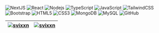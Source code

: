 ![NextJS](https://img.shields.io/badge/NextJS-20232A?style=for-the-badge&logo=nextjs&logoColor=61DAFB)
![React](https://img.shields.io/badge/React-20232A?style=for-the-badge&logo=react&logoColor=61DAFB)
![Nodejs](https://img.shields.io/badge/Node.js-43853D?style=for-the-badge&logo=node.js&logoColor=white)
![TypeScript](https://img.shields.io/badge/TypeScript-007ACC?style=for-the-badge&logo=typescript&logoColor=white)
![JavaScript](https://img.shields.io/badge/JavaScript-323330?style=for-the-badge&logo=javascript&logoColor=F7DF1E)
![TailwindCSS](https://img.shields.io/badge/Tailwind_CSS-38B2AC?style=for-the-badge&logo=tailwind-css&logoColor=white)
![Bootstrap](https://img.shields.io/badge/Bootstrap-563D7C?style=for-the-badge&logo=bootstrap&logoColor=white)
![HTML5](https://img.shields.io/badge/HTML5-E34F26?style=for-the-badge&logo=html5&logoColor=white)
![CSS3](https://img.shields.io/badge/CSS3-1572B6?style=for-the-badge&logo=css3&logoColor=white)
![MongoDB](https://img.shields.io/badge/MongoDB-4EA94B?style=for-the-badge&logo=mongodb&logoColor=white)
![MySQL](https://img.shields.io/badge/MySQL-00000F?style=for-the-badge&logo=mysql&logoColor=white)
![GitHub](https://img.shields.io/badge/GitHub-100000?style=for-the-badge&logo=github&logoColor=white)

<table>
  <thead>
    <tr>
      <th>
        <a href="https://github.com/svixxn/svixxn">
          <img align="center" src="https://github-readme-stats-sigma-five.vercel.app/api?username=svixxn&show_icons=true&theme=dark&hide_border=true" alt="svixxn" style="max-width: 100%;">
        </a>
      </th>
      <th>
        <a href="https://github.com/svixxn/svixxn">
          <img align="center" src="https://github-readme-stats-sigma-five.vercel.app/api/top-langs/?username=svixxn&layout=compact&theme=dark&hide_border=true" alt="svixxn" style="max-width: 100%;">
        </a>
      </th>
      </tr>
  </thead>
</table>



